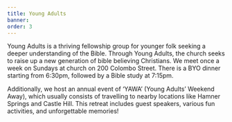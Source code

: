 ```yaml
---
title: Young Adults
banner:
order: 3
---
```


Young Adults is a thriving fellowship group for younger folk seeking a deeper understanding of the Bible. Through Young Adults, the church seeks to raise up a new generation of bible believing Christians. We meet once a week on Sundays at church on 200 Colombo Street. There is a BYO dinner starting from 6:30pm, followed by a Bible study at 7:15pm.

Additionally, we host an annual event of ‘YAWA’ (Young Adults’ Weekend Away), which usually consists of travelling to nearby locations like Hamner Springs and Castle Hill. This retreat includes guest speakers, various fun activities, and unforgettable memories!
